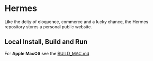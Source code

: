 # Hermes
Like the deity of eloquence, commerce and a lucky chance, the Hermes repository stores a personal public website.

## Local Install, Build and Run
For **Apple MacOS** see the [BUILD_MAC.md](./BUILD_MAC.md)
